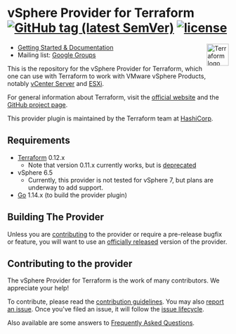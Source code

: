# vSphere Provider for Terraform [![GitHub tag (latest SemVer)](https://img.shields.io/github/v/tag/hashicorp/terraform-provider-vsphere?label=release)](https://github.com/hashicorp/terraform-provider-vsphere/releases) [![license](https://img.shields.io/github/license/hashicorp/terraform-provider-vsphere.svg)]()


<a href="https://terraform.io">
    <img src="https://cdn.rawgit.com/hashicorp/terraform-website/master/content/source/assets/images/logo-hashicorp.svg" alt="Terraform logo" title="Terrafpr," align="right" height="50" />
</a>

* [Getting Started & Documentation](https://www.terraform.io/docs/providers/vsphere/index.html)
* Mailing list: [Google Groups](http://groups.google.com/group/terraform-tool)


This is the repository for the vSphere Provider for Terraform, which one can use
with Terraform to work with VMware vSphere Products, notably [vCenter
Server][vmware-vcenter] and [ESXi][vmware-esxi].

[vmware-vcenter]: https://www.vmware.com/products/vcenter-server.html
[vmware-esxi]: https://www.vmware.com/products/esxi-and-esx.html

For general information about Terraform, visit the [official
website][tf-website] and the [GitHub project page][tf-github].

[tf-website]: https://terraform.io/
[tf-github]: https://github.com/hashicorp/terraform

This provider plugin is maintained by the Terraform team at [HashiCorp](https://www.hashicorp.com/).

## Requirements
-	[Terraform](https://www.terraform.io/downloads.html) 0.12.x
    - Note that version 0.11.x currently works, but is [deprecated](https://www.hashicorp.com/blog/deprecating-terraform-0-11-support-in-terraform-providers/)
- vSphere 6.5    
   -  Currently, this provider is not tested for vSphere 7, but plans are underway to add support.
-	[Go](https://golang.org/doc/install) 1.14.x (to build the provider plugin)

## Building The Provider

Unless you are [contributing](_about/CONTRIBUTING.md) to the provider or require a
pre-release bugfix or feature, you will want to use an [officially released](https://github.com/hashicorp/terraform-provider-vsphere/releases)
version of the provider.


## Contributing to the provider

The vSphere Provider for Terraform is the work of many contributors. We appreciate your help!

To contribute, please read the [contribution guidelines](_about/CONTRIBUTING.md). You may also [report an issue](https://github.com/hashicorp/terraform-provider-vsphere/issues/new/choose). Once you've filed an issue, it will follow the [issue lifecycle](_about/ISSUES.md).

Also available are some answers to [Frequently Asked Questions](_about/FAQ.md).


